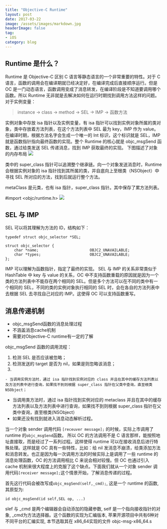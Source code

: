 ```yaml
---
title: "Objective-C Runtime"
layout: post
date: 2017-03-22
image: /assets/images/markdown.jpg
headerImage: false
tag:
- iOS
category: blog
---
```


## Runtime 是什么？
Runtime 是 Objective-C 区别 C 语言等静态语言的一个非常重要的特性。对于 C 语言，函数的调用会在编译期就已经决定好，在编译完成后直接顺序运行。但是 OC 是一门动态语言，函数调用变成了消息转发，在编译阶段是不知道要调用哪个函数。所以 Runtime 无非就是去解决如何在运行时期找到调用方法这样的问题。
对于实例变量：
> instance -> class -> method -> SEL -> IMP -> 函数方法

实例对象中存放 isa 指针以及实例变量，有 isa 指针可以找到实例对象所属的类对象，类中存放着方法列表，在这个方法列表中 SEL 最为 key，IMP 作为 value。在编译时期，根据方法名字会生成一个唯一的 Int 标识，这个标识就是 SEL，IMP就是函数指针指向最终函数的实现。整个 Runtime 的核心就是 objc_msgSend 函数，通过给类发送 SEL 传递消息，找到 IMP 获取最终的实现。
下图描述了对象的内存布局
![](https://ws1.sinaimg.cn/large/9e1008a3ly1fdgm3y0w4gj20fa0fzq52)

类中的 super_class 指针可以追溯整个继承链。向一个对象发送消息时，Runtime 会根据实例对象的 isa 指针找到其所属的类，并自底向上至根类（NSObject）中寻找 SEL 所对应的方法，找到后就运行整个方法。

metaClass 是元类，也有 isa 指针，super_class 指针。其中保存了累方法列表。

\#import <objc/runtime.h>
![](https://ws1.sinaimg.cn/large/9e1008a3ly1fdgmrckaurj20n308h76r)
## SEL 与 IMP

SEL 可以将其理解为方法的 ID，结构如下：

	typedef struct objc_selector *SEL;

	struct objc_selector {
    	char *name;                       OBJC2_UNAVAILABLE;
    	char *types;                      OBJC2_UNAVAILABLE;
	};

IMP 可以理解为函数指针，指定了最终的实现。
SEL 与 IMP 的关系非常类似于 HashTable 中 key 与 value 的关系，OC 中不支持函数重载的原因就是因为一个类的方法列表中不能存在两个相同的 SEL。但是多个方法可以在不同的类中有一个相同的 SEL，不同的类的实例对象执行相同的 SEL 时，会在各自的方法列表中去根据 SEL 去寻找自己对应的 IMP。这使得 OC 可以支持函数重写。

## 消息传递机制

* objc_msgSend函数的消息处理过程
* 不涵盖消息cache机制
* 需要对Objective-C runtime有一定的了解

objc_msgSend 函数的调用流程：

1. 检测 SEL 是否应该被忽略；
2. 检测发送的 target 是否为 nil，如果是则忽略该消息；
3. 
 			
 	- 当调用实例方法时，通过 isa 指针找到实例对应的 class 并且在其中的缓存方法列表以及方法列表中进行查询，如果找不到则根据 super_class 指针在父类中查询，直至根类 NSObject；
   - 当调用类方法时，通过 isa 指针找到实例对应的 metaclass 并且在其中的缓存方法列表以及方法列表中进行查询，如果找不到则根据 super_class 指针在父类中查询，直至根类(NSObject）
   - 如果还没有找到就进入消息动态解析过程。
   

当一个对象 sender 调用代码 `[receuver message];` 的时候，实际上市调用了 runtime 的`objc_msgSend`函数。 所以 OC 的方法调用不是 C 语言那样，能按照地址直接取，而是经过了一系列过程。这样使得 runtime 可以在接收消息后进行特殊处理。这样就是 OC 具有一些特性，比如：给 nil 发消息不崩溃，给类添加方法和消息转发。也正是因为每一次调用方法的时候实际上是调用了一些 runtime 的消息处理函数，OC 的方法调用相比 C 来说会相对较慢。但 OC 也通过引入 cache 机制来很大程度上的克服了这个缺点。下面我们就从一个对象 sender 调用代码`[receiver message];`这个情景开始，了解消息传递的过程。

首先这行代码会被改写成`objc_msgSend(self,_cmd);`, 这是一个 runtime 的函数, 其原型为:

	id objc_msgSend(id self,SEL op, ...)

slef 与 _cmd 是两个编辑器会自动添加的隐藏参数, self 是一个指向接收指针的对象, _cmd为方法选择器。这个函数的实现为汇编版本, 苹果开源项目中共有6种对不同平台的汇编实现, 本节选取其在 x86_64实现的文件 objc-msg-x86_64.s




















